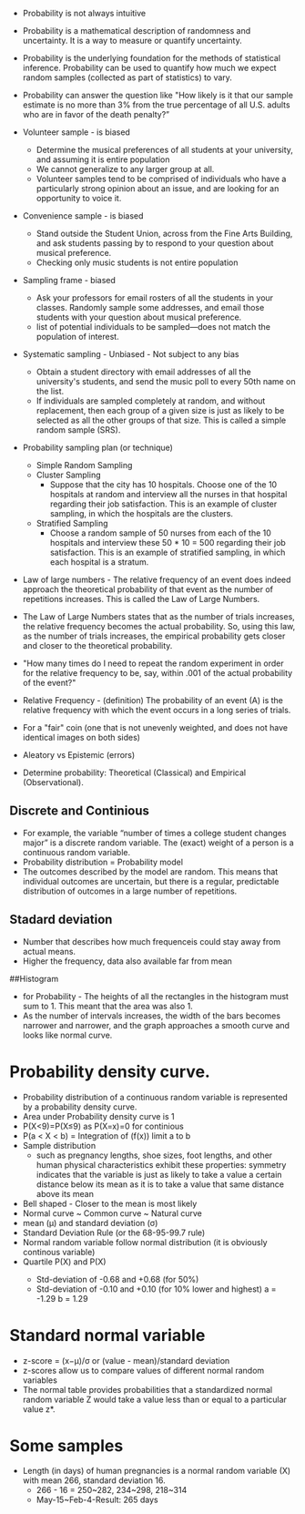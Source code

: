 * Probability is not always intuitive
* Probability is a mathematical description of randomness and uncertainty. It is a way to measure or quantify uncertainty.
* Probability is the underlying foundation for the methods of statistical inference.  Probability can be used to quantify how much we expect random samples (collected as part of statistics) to vary.
* Probability can answer the question like "How likely is it that our sample estimate is no more than 3% from the true percentage of all U.S. adults who are in favor of the death penalty?”

* Volunteer sample - is biased
  * Determine the musical preferences of all students at your university, and assuming it is entire population
  * We cannot generalize to any larger group at all.
  * Volunteer samples tend to be comprised of individuals who have a particularly strong opinion about an issue, and are looking for an opportunity to voice it.
* Convenience sample - is biased
  * Stand outside the Student Union, across from the Fine Arts Building, and ask students passing by to respond to your question about musical preference.
  * Checking only music students is not entire population
* Sampling frame - biased
  * Ask your professors for email rosters of all the students in your classes. Randomly sample some addresses, and email those students with your question about musical preference.  
  * list of potential individuals to be sampled—does not match the population of interest.
* Systematic sampling - Unbiased - Not subject to any bias
  * Obtain a student directory with email addresses of all the university's students, and send the music poll to every 50th name on the list.
  * If individuals are sampled completely at random, and without replacement, then each group of a given size is just as likely to be selected as all the other groups of that size. This is called a simple random sample (SRS).

* Probability sampling plan (or technique)
  * Simple Random Sampling 
  * Cluster Sampling
    * Suppose that the city has 10 hospitals. Choose one of the 10 hospitals at random and interview all the nurses in that hospital regarding their job satisfaction. This is an example of cluster sampling, in which the hospitals are the clusters.
  * Stratified Sampling
    * Choose a random sample of 50 nurses from each of the 10 hospitals and interview these 50 * 10 = 500 regarding their job satisfaction. This is an example of stratified sampling, in which each hospital is a stratum.

* Law of large numbers - The relative frequency of an event does indeed approach the theoretical probability of that event as the number of repetitions increases. This is called the Law of Large Numbers.
* The Law of Large Numbers states that as the number of trials increases, the relative frequency becomes the actual probability. So, using this law, as the number of trials increases, the empirical probability gets closer and closer to the theoretical probability.
* "How many times do I need to repeat the random experiment in order for the relative frequency to be, say, within .001 of the actual probability of the event?" 
* Relative Frequency - (definition) The probability of an event (A) is the relative frequency with which the event occurs in a long series of trials.

* For a "fair" coin (one that is not unevenly weighted, and does not have identical images on both sides)
* Aleatory vs Epistemic (errors)
* Determine probability: Theoretical (Classical) and Empirical (Observational).


## Discrete and Continious
* For example, the variable “number of times a college student changes major” is a discrete random variable. The (exact) weight of a person is a continuous random variable.
* Probability distribution = Probability model
* The outcomes described by the model are random. This means that individual outcomes are uncertain, but there is a regular, predictable distribution of outcomes in a large number of repetitions.

## Stadard deviation
* Number that describes how much frequenceis could stay away from actual means.
* Higher the frequency, data also available far from mean

##Histogram
* for Probability - The heights of all the rectangles in the histogram must sum to 1. This meant that the area was also 1.
* As the number of intervals increases, the width of the bars becomes narrower and narrower, and the graph approaches a smooth curve and looks like normal curve.

# Probability density curve.
* Probability distribution of a continuous random variable is represented by a probability density curve.
* Area under Probability density curve is 1
* P(X<9)=P(X≤9) as P(X=x)=0 for continious
* P(a < X < b) = Integration of (f(x)) limit a to b
* Sample distribution
  * such as pregnancy lengths, shoe sizes, foot lengths, and other human physical characteristics exhibit these properties: symmetry indicates that the variable is just as likely to take a value a certain distance below its mean as it is to take a value that same distance above its mean
* Bell shaped - Closer to the mean is most likely
* Normal curve ~ Common curve ~ Natural curve  
* mean (μ)  and standard deviation (σ)
* Standard Deviation Rule (or the 68-95-99.7 rule)
* Normal random variable follow normal distribution (it is obviously continous variable)
* Quartile P(X<Q1>) and  P(X<Q3>)
  * Std-deviation of -0.68 and +0.68 (for 50%)
  * Std-deviation of -0.10 and +0.10 (for 10% lower and highest) a = -1.29 b = 1.29

# Standard normal variable
* z-score = (x−μ)/σ or (value - mean)/standard deviation
* z-scores allow us to compare values of different normal random variables
* The normal table provides probabilities that a standardized normal random variable Z would take a value less than or equal to a particular value z*.


# Some samples
* Length (in days) of human pregnancies is a normal random variable (X) with mean 266, standard deviation 16.
  * 266 - 16 = 250~282, 234~298, 218~314
  * May-15~Feb-4-Result: 265 days 